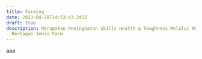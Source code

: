 ```yaml
---
title: Farming
date: 2023-04-28T14:53:43.243Z
draft: true
description: Merupakan Peningkatan Skills Health & Toughness Melalui Memanen
  Berbagai Jenis Farm
---
```

aaa